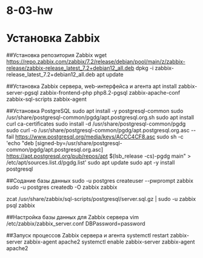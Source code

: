 # 8-03-hw
# Установка Zabbix

##Установка репозитория Zabbix
wget https://repo.zabbix.com/zabbix/7.2/release/debian/pool/main/z/zabbix-release/zabbix-release_latest_7.2+debian12_all.deb 
dpkg -i zabbix-release_latest_7.2+debian12_all.deb 
apt update 

##Установка Zabbix сервера, web-интерфейса и агента
apt install zabbix-server-pgsql zabbix-frontend-php php8.2-pgsql zabbix-apache-conf zabbix-sql-scripts zabbix-agent 

##Установка PostgreSQL
sudo apt install -y postgresql-common 
sudo /usr/share/postgresql-common/pgdg/apt.postgresql.org.sh 
sudo apt install curl ca-certificates 
sudo install -d /usr/share/postgresql-common/pgdg 
sudo curl -o /usr/share/postgresql-common/pgdg/apt.postgresql.org.asc --fail https://www.postgresql.org/media/keys/ACCC4CF8.asc 
sudo sh -c 'echo "deb [signed-by=/usr/share/postgresql-common/pgdg/apt.postgresql.org.asc] https://apt.postgresql.org/pub/repos/apt $(lsb_release -cs)-pgdg main" > /etc/apt/sources.list.d/pgdg.list' 
sudo apt update 
sudo apt -y install postgresql 

##Содание базы данных
sudo -u postgres createuser --pwprompt zabbix 
sudo -u postgres createdb -O zabbix zabbix 

zcat /usr/share/zabbix/sql-scripts/postgresql/server.sql.gz | sudo -u zabbix psql zabbix 

##Настройка базы данных для Zabbix сервера
vim /etc/zabbix/zabbix_server.conf 
DBPassword=password 

##Запуск процессов Zabbix сервера и агента
systemctl restart zabbix-server zabbix-agent apache2 
systemctl enable zabbix-server zabbix-agent apache2 
